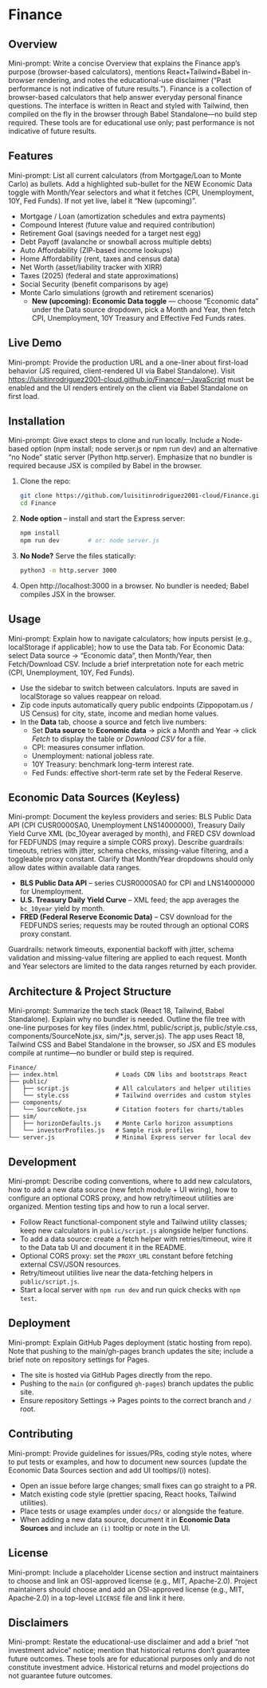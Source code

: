 # Finance

## Overview
Mini-prompt: Write a concise Overview that explains the Finance app’s purpose (browser-based calculators), mentions React+Tailwind+Babel in-browser rendering, and notes the educational-use disclaimer (“Past performance is not indicative of future results.”).
Finance is a collection of browser-based calculators that help answer everyday personal finance questions. The interface is written in React and styled with Tailwind, then compiled on the fly in the browser through Babel Standalone—no build step required. These tools are for educational use only; past performance is not indicative of future results.

## Features
Mini-prompt: List all current calculators (from Mortgage/Loan to Monte Carlo) as bullets. Add a highlighted sub-bullet for the NEW Economic Data toggle with Month/Year selectors and what it fetches (CPI, Unemployment, 10Y, Fed Funds). If not yet live, label it “New (upcoming)”.
- Mortgage / Loan (amortization schedules and extra payments)
- Compound Interest (future value and required contribution)
- Retirement Goal (savings needed for a target nest egg)
- Debt Payoff (avalanche or snowball across multiple debts)
- Auto Affordability (ZIP-based income lookups)
- Home Affordability (rent, taxes and census data)
- Net Worth (asset/liability tracker with XIRR)
- Taxes (2025) (federal and state approximations)
- Social Security (benefit comparisons by age)
- Monte Carlo simulations (growth and retirement scenarios)
  - **New (upcoming): Economic Data toggle** — choose “Economic data” under the Data source dropdown, pick a Month and Year, then fetch CPI, Unemployment, 10Y Treasury and Effective Fed Funds rates.

## Live Demo
Mini-prompt: Provide the production URL and a one-liner about first-load behavior (JS required, client-rendered UI via Babel Standalone).
Visit https://luisitinrodriguez2001-cloud.github.io/Finance/—JavaScript must be enabled and the UI renders entirely on the client via Babel Standalone on first load.

## Installation
Mini-prompt: Give exact steps to clone and run locally. Include a Node-based option (npm install; node server.js or npm run dev) and an alternative “no Node” static server (Python http.server). Emphasize that no bundler is required because JSX is compiled by Babel in the browser.
1. Clone the repo:
   ```bash
   git clone https://github.com/luisitinrodriguez2001-cloud/Finance.git
   cd Finance
   ```
2. **Node option** – install and start the Express server:
   ```bash
   npm install
   npm run dev        # or: node server.js
   ```
3. **No Node?** Serve the files statically:
   ```bash
   python3 -m http.server 3000
   ```
4. Open http://localhost:3000 in a browser. No bundler is needed; Babel compiles JSX in the browser.

## Usage
Mini-prompt: Explain how to navigate calculators; how inputs persist (e.g., localStorage if applicable); how to use the Data tab. For Economic Data: select Data source → “Economic data”, then Month/Year, then Fetch/Download CSV. Include a brief interpretation note for each metric (CPI, Unemployment, 10Y, Fed Funds).
- Use the sidebar to switch between calculators. Inputs are saved in localStorage so values reappear on reload.
- Zip code inputs automatically query public endpoints (Zippopotam.us / US Census) for city, state, income and median home values.
- In the **Data** tab, choose a source and fetch live numbers:
  - Set **Data source** to **Economic data** → pick a Month and Year → click *Fetch* to display the table or *Download CSV* for a file.
  - CPI: measures consumer inflation.
  - Unemployment: national jobless rate.
  - 10Y Treasury: benchmark long-term interest rate.
  - Fed Funds: effective short-term rate set by the Federal Reserve.

## Economic Data Sources (Keyless)
Mini-prompt: Document the keyless providers and series: BLS Public Data API (CPI CUSR0000SA0, Unemployment LNS14000000), Treasury Daily Yield Curve XML (bc_10year averaged by month), and FRED CSV download for FEDFUNDS (may require a simple CORS proxy). Describe guardrails: timeouts, retries with jitter, schema checks, missing-value filtering, and a toggleable proxy constant. Clarify that Month/Year dropdowns should only allow dates within available data ranges.
- **BLS Public Data API** – series CUSR0000SA0 for CPI and LNS14000000 for Unemployment.
- **U.S. Treasury Daily Yield Curve** – XML feed; the app averages the `bc_10year` yield by month.
- **FRED (Federal Reserve Economic Data)** – CSV download for the FEDFUNDS series; requests may be routed through an optional CORS proxy constant.

Guardrails: network timeouts, exponential backoff with jitter, schema validation and missing-value filtering are applied to each request. Month and Year selectors are limited to the data ranges returned by each provider.

## Architecture & Project Structure
Mini-prompt: Summarize the tech stack (React 18, Tailwind, Babel Standalone). Explain why no bundler is needed. Outline the file tree with one-line purposes for key files (index.html, public/script.js, public/style.css, components/SourceNote.jsx, sim/*.js, server.js).
The app uses React 18, Tailwind CSS and Babel Standalone in the browser, so JSX and ES modules compile at runtime—no bundler or build step is required.

```
Finance/
├── index.html                # Loads CDN libs and bootstraps React
├── public/
│   ├── script.js             # All calculators and helper utilities
│   └── style.css             # Tailwind overrides and custom styles
├── components/
│   └── SourceNote.jsx        # Citation footers for charts/tables
├── sim/
│   ├── horizonDefaults.js    # Monte Carlo horizon assumptions
│   └── investorProfiles.js   # Sample risk profiles
└── server.js                 # Minimal Express server for local dev
```

## Development
Mini-prompt: Describe coding conventions, where to add new calculators, how to add a new data source (new fetch module + UI wiring), how to configure an optional CORS proxy, and how retry/timeout utilities are organized. Mention testing tips and how to run a local server.
- Follow React functional-component style and Tailwind utility classes; keep new calculators in `public/script.js` alongside helper functions.
- To add a data source: create a fetch helper with retries/timeout, wire it to the Data tab UI and document it in the README.
- Optional CORS proxy: set the `PROXY_URL` constant before fetching external CSV/JSON resources.
- Retry/timeout utilities live near the data-fetching helpers in `public/script.js`.
- Start a local server with `npm run dev` and run quick checks with `npm test`.

## Deployment
Mini-prompt: Explain GitHub Pages deployment (static hosting from repo). Note that pushing to the main/gh-pages branch updates the site; include a brief note on repository settings for Pages.
- The site is hosted via GitHub Pages directly from the repo.
- Pushing to the `main` (or configured `gh-pages`) branch updates the public site.
- Ensure repository Settings → Pages points to the correct branch and `/` root.

## Contributing
Mini-prompt: Provide guidelines for issues/PRs, coding style notes, where to put tests or examples, and how to document new sources (update the Economic Data Sources section and add UI tooltips/(i) notes).
- Open an issue before large changes; small fixes can go straight to a PR.
- Match existing code style (prettier spacing, React hooks, Tailwind utilities).
- Place tests or usage examples under `docs/` or alongside the feature.
- When adding a new data source, document it in **Economic Data Sources** and include an `(i)` tooltip or note in the UI.

## License
Mini-prompt: Include a placeholder License section and instruct maintainers to choose and link an OSI-approved license (e.g., MIT, Apache-2.0).
Project maintainers should choose and add an OSI-approved license (e.g., MIT, Apache‑2.0) in a top-level `LICENSE` file and link it here.

## Disclaimers
Mini-prompt: Restate the educational-use disclaimer and add a brief “not investment advice” notice; mention that historical returns don’t guarantee future outcomes.
These tools are for educational purposes only and do not constitute investment advice. Historical returns and model projections do not guarantee future outcomes.
